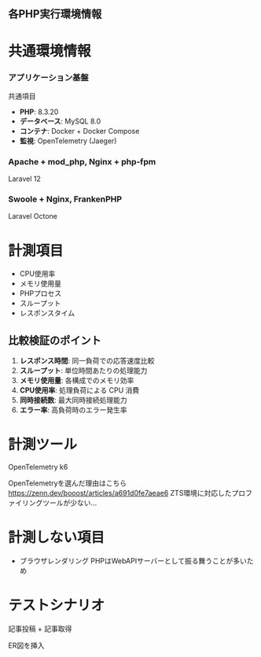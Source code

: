 ## 各PHP実行環境情報

# 共通環境情報

### アプリケーション基盤
共通項目
- **PHP**: 8.3.20
- **データベース**: MySQL 8.0
- **コンテナ**: Docker + Docker Compose
- **監視**: OpenTelemetry (Jaeger)

### Apache + mod_php, Nginx + php-fpm
Laravel 12

### Swoole + Nginx, FrankenPHP
Laravel Octone

# 計測項目
- CPU使用率
- メモリ使用量
- PHPプロセス
- スループット
- レスポンスタイム

## 比較検証のポイント

1. **レスポンス時間**: 同一負荷での応答速度比較
2. **スループット**: 単位時間あたりの処理能力
3. **メモリ使用量**: 各構成でのメモリ効率
4. **CPU使用率**: 処理負荷による CPU 消費
5. **同時接続数**: 最大同時接続処理能力
6. **エラー率**: 高負荷時のエラー発生率


# 計測ツール
OpenTelemetry
k6

OpenTelemetryを選んだ理由はこちら
https://zenn.dev/booost/articles/a691d0fe7aeae6
ZTS環境に対応したプロファイリングツールが少ない…


# 計測しない項目
- ブラウザレンダリング
PHPはWebAPIサーバーとして振る舞うことが多いため

# テストシナリオ
記事投稿 + 記事取得

ER図を挿入